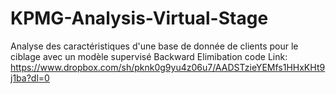 # KPMG-Analysis-Virtual-Stage
Analyse des caractéristiques d'une base de donnée de clients pour le ciblage avec un modèle supervisé
Backward Elimibation code Link: https://www.dropbox.com/sh/pknk0g9yu4z06u7/AADSTzieYEMfs1HHxKHt9j1ba?dl=0
